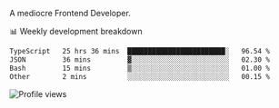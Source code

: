 A mediocre Frontend Developer.

📊 Weekly development breakdown
<!--START_SECTION:waka-->

```txt
TypeScript   25 hrs 36 mins  ████████████████████████░   96.54 %
JSON         36 mins         ▓░░░░░░░░░░░░░░░░░░░░░░░░   02.30 %
Bash         15 mins         ▒░░░░░░░░░░░░░░░░░░░░░░░░   01.00 %
Other        2 mins          ░░░░░░░░░░░░░░░░░░░░░░░░░   00.15 %
```

<!--END_SECTION:waka-->

<img src="https://gpvc.arturio.dev/iqbalfasri" alt="Profile views"/>
